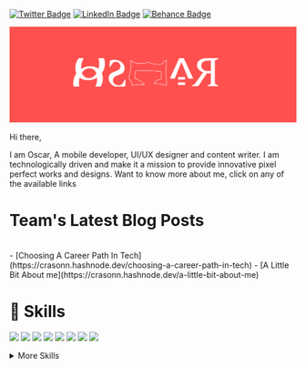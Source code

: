 
  [![Twitter Badge](https://img.shields.io/badge/Twitter-Profile-informational?style=flat&logo=twitter&logoColor=white&color=1CA2F1)](https://twitter.com/belikeoscar)
  [![LinkedIn Badge](https://img.shields.io/badge/LinkedIn-Profile-informational?style=flat&logo=linkedin&logoColor=white&color=0D76A8)](https://www.linkedin.com/in/nnadiukwu-chidiebere-oscar-2563451a7)
  [![Behance Badge](https://img.shields.io/badge/Be-Behance-blue)](https://www.behance.net/belikeoscar)


![Oscar's Github Banner](./assets/frame.png)

Hi there,

I am Oscar, A mobile developer, UI/UX designer and content writer. I am technologically driven and make it a mission to provide innovative pixel perfect works and designs. Want to know more about me, click on any of the available links

# Team's Latest Blog Posts
<br>
<!-- BLOG-POST-LIST:START -->
- [Choosing A Career Path In Tech](https://crasonn.hashnode.dev/choosing-a-career-path-in-tech)
- [A Little Bit About me](https://crasonn.hashnode.dev/a-little-bit-about-me)
<!-- BLOG-POST-LIST:END --> 
<br>

# 💼 Skills
<p>
<img src="https://img.shields.io/badge/java-%23ED8B00.svg?&style=for-the-badge&logo=java&logoColor=white"/>
<img src="https://img.shields.io/static/v1?style=for-the-badge&message=Gradle&color=02303A&logo=Gradle&logoColor=FFFFFF&label="/>  
<img src ="https://img.shields.io/static/v1?style=for-the-badge&message=Figma&color=F24E1E&logo=Figma&logoColor=FFFFFF&label="/>
<img src="https://img.shields.io/badge/git%20-%23F05033.svg?&style=for-the-badge&logo=git&logoColor=white"/>
<img src="https://img.shields.io/badge/github%20-%23121011.svg?&style=for-the-badge&logo=github&logoColor=white"/>
<img src="https://img.shields.io/static/v1?style=for-the-badge&message=Microsoft+Office&color=D83B01&logo=Microsoft+Office&logoColor=FFFFFF&label="/>
 <img src="https://img.shields.io/static/v1?style=for-the-badge&message=Miro&color=050038&logo=Miro&logoColor=FFFFFF&label="/>
<img src ="https://img.shields.io/badge/android-%2307405e.svg?&style=for-the-badge&logo=android&logoColor=white"/>


</p>

<details>
<summary>More Skills</summary>
<img src="https://img.shields.io/badge/firebase%20-%23039BE5.svg?&style=for-the-badge&logo=firebase"/>
<img src ="https://img.shields.io/badge/sqlite-%2307405e.svg?&style=for-the-badge&logo=sqlite&logoColor=white"/>
<img src="https://img.shields.io/badge/Flutter%20-%2302569B.svg?&style=for-the-badge&logo=Flutter&logoColor=white" /> 
<img src="https://img.shields.io/static/v1?style=for-the-badge&message=Hashnode&color=2962FF&logo=Hashnode&logoColor=FFFFFF&label="/> 
...something cooking in the cloud
</details>

